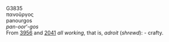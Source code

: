 <body>
  <p>G3835<br>  πανοῦργος  <br> panourgos  <br><i>pan-oor‘-gos </i><br>From <a href="g3956.htm">3956</a> and <a href="g2041.htm">2041</a>  <i>all</i> <i>working</i>, that is, <i>adroit</i> (<i>shrewd</i>): - crafty.<br></p>
 </body>